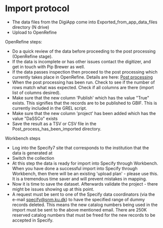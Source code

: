 # Import protocol

- The data files from the DigiApp come into Exported_from_app_data_files directory (N drive)
- Upload to OpenRefine 

OpenRefine steps: 
- Do a quick review of the data before proceeding to the post processing (OpenRefine stage). 
- If the data is incomplete or has other issues contact the digitizer, and get in touch with Pip Brewer as well.
- If the data passes inspection then proceed to the post processing which currently takes place in OpenRefine. Details are here: [Post processing](https://github.com/NHMDenmark/Mass-Digitizer/blob/main/documentation/Postprocessing_openRefine_documentation.md)
- When the post processing has been run. Check to see if the number of rows match what was expected. Check if all columns are there (import list of columns desired).   
- Make sure that the new column 'Publish' which has the value "True" exists. This signifies that the records are to be published to GBIF. This is currently included in the GREL script.
- Make sure that the new column 'project' has been added which has the value "DaSSCo" exists
- Save the result as a TSV or CSV file in the Post_process_has_been_imported directory.

Workbench steps
- Log into the Specify7 site that corresponds to the institution that the data is generated at 
- Switch the collection 
- At this step the data is ready for import into Specify through Workbench.
When you have done a successful import into Specify through Workbench, then there will be an existing 'upload plan' - please use this. It is a tremendous time saver and will prevent mistakes in mapping.
- Now it is time to save the dataset. Afterwards validate the project - there might be issues showing up at this point.  
- A request must be sent to one of the Specify data coordinators (via the e-mail specify@snm.ku.dk) to have the specified range of dummy records deleted. This means the new catalog numbers being used in the import must be sent to the above mentioned email. There are 250K reserved catalog numbers that must be freed for the new records to be accepted in Specify.





